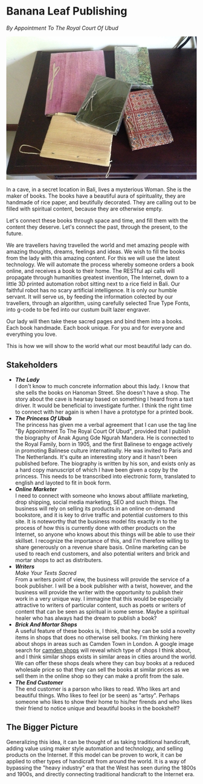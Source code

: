 # Banana Leaf Publishing

*By Appointment To The Royal Court Of Ubud*

![Books](https://raw.githubusercontent.com/limikael/ideas/master/data/books.jpg)

In a cave, in a secret location in Bali, lives a mysterious Woman. She is the maker of books.
The books have a beautiful aura of spirituality, they are handmade of rice paper, and beutifully decorated.
They are calling out to be filled with spiritual content, because they are otherwise empty.

Let's connect these books through space and time, and fill them with the content they deserve. Let's connect the past,
through the present, to the future.

We are travellers having travelled the world and met amazing people with amazing thoughts, dreams, feelings and ideas.
We wish to fill the books from the lady with this amazing content. For this we will use the latest technology. We
will automate the process whereby someone orders a book online, and receives a book to their home. The RESTful api calls will  propagate through
humanities greatest invention, The Internet, down to a little 3D printed automation robot sitting next to a rice field in
Bali. Our faithful robot has no scary artificial intelligence. It is only our humble servant. It will serve us, by
feeding the information colected by our travellers, through an algorithm, using carefully selected True Type Fonts, into
g-code to be fed into our custum built lazer engraver.

Our lady will then take these sacred pages and bind them into a books. Each book handmade. Each book unique. For you and for everyone and everything you love.

This is how we will show to the world what our most beautiful lady can do.

## Stakeholders

- ___The Lady___<br>I don't know to much concrete information about this lady. I know that she sells the books on Hanoman Street. She doesn't have a shop. The story about the cave is hearsay based on something I heard from a taxt driver. It would be beneficial to investigate further. I think the right time to connect with her again is when I have a prototype for a printed book.
- ___The Princess Of Ubub___<br>The princess has given me a verbal agreement that I can use the tag line "By Appointment To The Royal Court Of Ubud", provided that I publish the biography of Anak Agung Gde Ngurah Mandera. He is connected to the Royal Family, born in 1905, and the first Balinese to engage actively in promoting Balinese culture internatinally. He was invited to Paris and The Netherlands. It's quite an interesting story and it hasn't been published before. The biography is written by his son, and exists only as a hard copy manuscript of which I have been given a copy by the princess. This needs to be transcribed into electronic form, translated to english and layoted to fit in book form.
- ___Online Marketer___<br>I need to connect with someone who knows about affiliate marketing, drop shipping, social media marketing, SEO and such things. The business will rely on selling its products in an online on-demand bookstore, and it is key to drive traffic and potential customers to this site. It is noteworthy that the business model fits exactly in to the process of how this is currently done with other products on the Internet, so anyone who knows about this things will be able to use their skillset. I recognize the importance of this, and I'm therefore willing to share generously on a revenue share basis. Online marketing can be used to reach end customers, and also potential writers and brick and mortar shops to act as distributers.
- ___Writers___<br>*Make Your Texts Sacred*<br>From a writers point of view, the business will provide the service of a book publisher. I will be a book publisher with a twist, however, and the business will provide the writer with the opportunity to publish their work in a very unique way. I immagine that this would be especially attractive to writers of particular content, such as poets or writers of content that can be seen as spiritual in some sense. Maybe a spiritual healer who has always had the dream to publish a book?
- ___Brick And Mortar Shops___<br>A useful feature of these books is, I think, that hey can be sold a novelty items in shops that does no otherwise sell books. I'm thinking here about shops in areas such as Camden Town in London. A google image search for [camden shops](https://www.google.com/search?tbm=isch&as_q=camden+shops) will reveal which type of shops I think about, and I think similar shops exists in similar areas in cities around the world. We can offer these shops deals where they can buy books at a reduced wholesale price so that they can sell the books at similar prices as we sell them in the online shop so they can make a profit from the sale.
- ___The End Customer___<br>The end customer is a parson who likes to read. Who likes art and beautiful things. Who likes to feel (or be seen) as "artsy". Perhaps someone who likes to show their home to his/her firends and who likes their friend to notice unique and beautiful books in the bookshelf?

## The Bigger Picture
Generalizing this idea, it can be thought of as taking traditional handicraft, adding value using maker style automation and technology, and selling products on the Internet. If this model can be proven to work, it can be applied to other types of handicraft from around the world. It is a way of bypassing the "heavy industry" era that the West has seen during the 1800s and 1900s, and directly connecting traditional handicraft to the Internet era.
